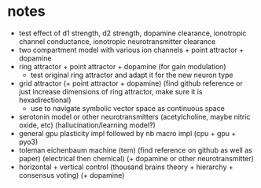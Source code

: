 # notes

- test effect of d1 strength, d2 strength, dopamine clearance, ionotropic channel conductance, ionotropic neurotransmitter clearance
- two compartment model with various ion channels + point attractor + dopamine
- ring attractor + point attractor + dopamine (for gain modulation)
  - test original ring attractor and adapt it for the new neuron type
- grid attractor (+ point attractor + dopamine) (find github reference or just increase dimensions of ring attractor, make sure it is hexadirectional)
  - use to navigate symbolic vector space as continuous space
- serotonin model or other neurotransmitters (acetylcholine, maybe nitric oxide, etc) (hallucination/learning model?)
- general gpu plasticity impl followed by nb macro impl (cpu + gpu + pyo3)
- toleman eichenbaum machine (tem) (find reference on github as well as paper) (electrical then chemical) (+ dopamine or other neurotransmitter)
- horizontal + vertical control (thousand brains theory + hierarchy + consensus voting) (+ dopamine)
